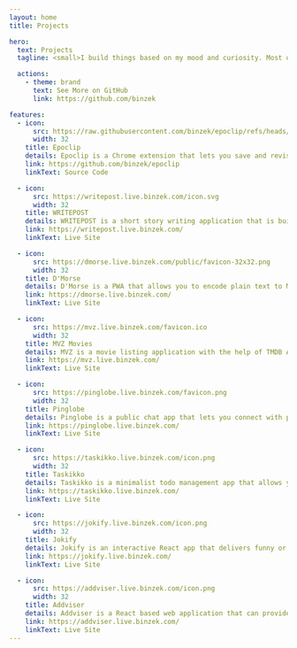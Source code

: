 ```yaml
---
layout: home
title: Projects

hero:
  text: Projects
  tagline: <small>I build things based on my mood and curiosity. Most of my work lives on GitHub, but this page highlights a few main projects I've created or collaborated on.</small>

  actions:
    - theme: brand
      text: See More on GitHub
      link: https://github.com/binzek

features:
  - icon:
      src: https://raw.githubusercontent.com/binzek/epoclip/refs/heads/main/icons/icon-32.png?token=GHSAT0AAAAAAC5WX6TIX3RDUNJDBKB2W3XK2BVQXCQ
      width: 32
    title: Epoclip
    details: Epoclip is a Chrome extension that lets you save and revisit moments from YouTube videos.
    link: https://github.com/binzek/epoclip
    linkText: Source Code

  - icon:
      src: https://writepost.live.binzek.com/icon.svg
      width: 32
    title: WRITEPOST
    details: WRITEPOST is a short story writing application that is built with Next.js and Appwrite.
    link: https://writepost.live.binzek.com/
    linkText: Live Site

  - icon:
      src: https://dmorse.live.binzek.com/public/favicon-32x32.png
      width: 32
    title: D'Morse
    details: D'Morse is a PWA that allows you to encode plain text to Morse code and vice versa.
    link: https://dmorse.live.binzek.com/
    linkText: Live Site

  - icon:
      src: https://mvz.live.binzek.com/favicon.ico
      width: 32
    title: MVZ Movies
    details: MVZ is a movie listing application with the help of TMDB API.
    link: https://mvz.live.binzek.com/
    linkText: Live Site

  - icon:
      src: https://pinglobe.live.binzek.com/favicon.png
      width: 32
    title: Pinglobe
    details: Pinglobe is a public chat app that lets you connect with people from all around the world.
    link: https://pinglobe.live.binzek.com/
    linkText: Live Site

  - icon:
      src: https://taskikko.live.binzek.com/icon.png
      width: 32
    title: Taskikko
    details: Taskikko is a minimalist todo management app that allows you to create and check off tasks with ease.
    link: https://taskikko.live.binzek.com/
    linkText: Live Site

  - icon:
      src: https://jokify.live.binzek.com/icon.png
      width: 32
    title: Jokify
    details: Jokify is an interactive React app that delivers funny or sarcastic jokes by the help JokeAPI.
    link: https://jokify.live.binzek.com/
    linkText: Live Site

  - icon:
      src: https://addviser.live.binzek.com/icon.png
      width: 32
    title: Addviser
    details: Addviser is a React based web application that can provide tips, advices and life hacks at random.
    link: https://addviser.live.binzek.com/
    linkText: Live Site
---
```

